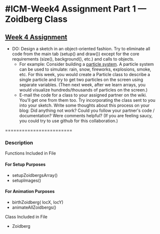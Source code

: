 #ICM-Week4 Assignment Part 1 — Zoidberg Class
========================

## [Week 4 Assignment](https://github.com/ITPNYU/ICM-2014/wiki/Homework-Shiffman-Tuesday#week-4)

- DO: Design a sketch in an object-oriented fashion.  Try to eliminate all code from the main tab (setup() and draw()) except for the core requirements (size(), background(), etc.) and calls to objects.
    - For example: Consider building a [particle system](http://en.wikipedia.org/wiki/Particle_system).  A particle system can be used to simulate: rain, snow, fireworks, explosions, smoke, etc.  For this week, you would create a Particle class to describe a single particle and try to get two particles on the screen using separate variables. (Then next week, after we learn arrays, you would visualize hundreds/thousands of particles on the screen.)
    - E-mail the code for a class to your assigned partner on the wiki.  You'll get one from them too.  Try incorporating the class sent to you into your sketch.   Write some thoughts about this process on your blog: Did anything not work?  Could you follow your partner's code / documentation?  Were comments helpful?  (If you are feeling saucy, you could try to use github for this collaboration.)


========================
### Description

Functions Included in File
#### For Setup Purposes
- setupZoidbergsArray()
- setupImages()

#### For Animation Purposes
- birthZoidberg( locX, locY)
- animateAllZoidbergs()

Class Included in File
- Zoidberg
